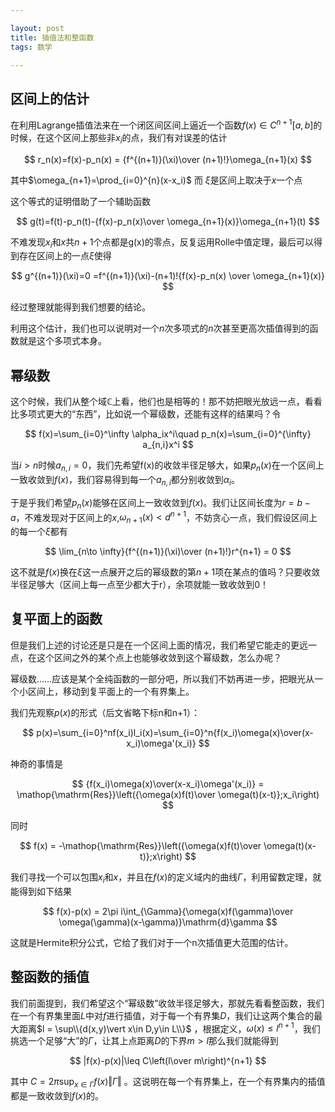 ```yaml
---

layout: post
title: 插值法和整函数
tags: 数学

---
```


## 区间上的估计

在利用Lagrange插值法来在一个闭区间区间上逼近一个函数$f(x)\in C^{n+1}[a,b]$的时候，在这个区间上那些非$x_i$的点，我们有对误差的估计

$$
r_n(x)=f(x)-p_n(x) = {f^{(n+1)}(\xi)\over (n+1)!}\omega_{n+1}(x)
$$

其中$\omega_{n+1}=\prod_{i=0}^{n}(x-x_i)$ 而 $\xi$是区间上取决于$x$一个点

这个等式的证明借助了一个辅助函数

$$
g(t)=f(t)-p_n(t)-{f(x)-p_n(x)\over \omega_{n+1}(x)}\omega_{n+1}(t)
$$

不难发现$x_i$和$x$共$n+1$个点都是g(x)的零点，反复运用Rolle中值定理，最后可以得到存在区间上的一点$\xi$使得

$$
g^{(n+1)}(\xi)=0 =f^{(n+1)}(\xi)-(n+1)!{f(x)-p_n(x) \over \omega_{n+1}(x)}
$$

经过整理就能得到我们想要的结论。

利用这个估计，我们也可以说明对一个$n$次多项式的$n$次甚至更高次插值得到的函数就是这个多项式本身。

## 幂级数

这个时候，我们从整个域$\mathbb{C}$上看，他们也是相等的！那不妨把眼光放远一点，看看比多项式更大的“东西”，比如说一个幂级数，还能有这样的结果吗？令

$$
f(x)=\sum_{i=0}^\infty \alpha_ix^i\quad p_n(x)=\sum_{i=0}^{\infty} a_{n,i}x^i
$$

当$i>n$时候$a_{n,i}=0$，我们先希望f(x)的收敛半径足够大，如果$p_n(x)$在一个区间上一致收敛到$f(x)$，我们容易得到每一个$a_{n,i}$都分别收敛到$\alpha_i$。

于是乎我们希望$p_n(x)$能够在区间上一致收敛到$f(x)$。我们让区间长度为$r=b-a$，不难发现对于区间上的$x$,$\omega_{n+1}(x)<d^{n+1}$，不妨贪心一点，我们假设区间上的每一个$\xi$都有

$$
\lim_{n\to \infty}{f^{(n+1)}(\xi)\over (n+1)!}r^{n+1} = 0 
$$

这不就是$f(x)$换在$\xi$这一点展开之后的幂级数的第$n+1$项在某点的值吗？只要收敛半径足够大（区间上每一点至少都大于r），余项就能一致收敛到0！

## 复平面上的函数

但是我们上述的讨论还是只是在一个区间上面的情况，我们希望它能走的更远一点，在这个区间之外的某个点上也能够收敛到这个幂级数，怎么办呢？

幂级数……应该是某个全纯函数的一部分吧，所以我们不妨再进一步，把眼光从一个小区间上，移动到复平面上的一个有界集上。

我们先观察$p(x)$的形式（后文省略下标n和n+1）：

$$
p(x)=\sum_{i=0}^nf(x_i)l_i(x)=\sum_{i=0}^n{f(x_i)\omega(x)\over(x-x_i)\omega'(x_i)}
$$

神奇的事情是

$$
{f(x_i)\omega(x)\over(x-x_i)\omega'(x_i)} 
= \mathop{\mathrm{Res}}\left({\omega(x)f(t)\over \omega(t)(x-t)};x_i\right)
$$

同时

$$
f(x)
= -\mathop{\mathrm{Res}}\left({\omega(x)f(t)\over \omega(t)(x-t)};x\right)
$$

我们寻找一个可以包围$x_i$和$x$，并且在$f(x)$的定义域内的曲线$\Gamma$，利用留数定理，就能得到如下结果

$$
f(x)-p(x) = 2\pi i\int_{\Gamma}{\omega(x)f(\gamma)\over \omega(\gamma)(x-\gamma)}\mathrm{d}\gamma
$$

这就是Hermite积分公式，它给了我们对于一个n次插值更大范围的估计。

## 整函数的插值

我们前面提到，我们希望这个“幂级数”收敛半径足够大，那就先看看整函数，我们在一个有界集里面$L$中对$f$进行插值，对于每一个有界集$D$，我们让这两个集合的最大距离$l = \sup\\{d(x,y)\vert x\in D,y\in L\\}$ ，根据定义，$\omega(x)\leq l^{n+1}$，我们挑选一个足够“大”的$\Gamma$，让其上点距离$D$的下界$m>l$那么我们就能得到

$$
|f(x)-p(x)|\leq C\left(l\over m\right)^{n+1}
$$

其中 $C=2\pi\sup_{x\in\Gamma}f(x)\Vert\Gamma\Vert$ 。这说明在每一个有界集上，在一个有界集内的插值都是一致收敛到$f(x)$的。
